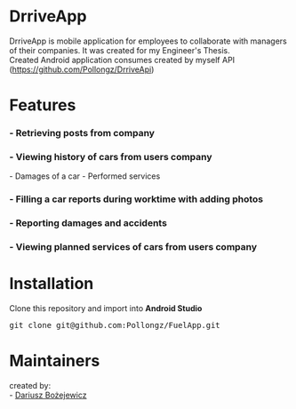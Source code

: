 # DrriveApp
 
 DrriveApp is mobile application for employees to collaborate with managers of their companies. It was created for my Engineer's Thesis. <br/>
 Created Android application consumes created by myself API (https://github.com/Pollongz/DrriveApi)

# Features

<h3>- Retrieving posts from company</h3>
<h3>- Viewing history of cars from users company</h3>
- Damages of a car 
- Performed services
<h3>- Filling a car reports during worktime with adding photos</h3>
<h3>- Reporting damages and accidents</h3>
<h3>- Viewing planned services of cars from users company</h3>

# Installation

Clone this repository and import into <b>Android Studio</b>

<pre>git clone git@github.com:Pollongz/FuelApp.git</pre>

# Maintainers

created by: <br /> - [Dariusz Bożejewicz](https://github.com/Pollongz)
